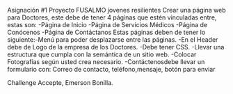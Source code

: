 Asignación #1
Proyecto FUSALMO jovenes resilientes
Crear una página web para Doctores, este debe de tener 4 páginas que estén vinculadas entre, estas son:
-Página de Inicio
-Página de Servicios Médicos
-Página de Conócenos
-Página de Contáctanos
Estas páginas deben de tener lo siguiente:-Menú para poder desplazarse entre las páginas.
-En el Header debe de Logo de la empresa de los Doctores.
-Debe tener CSS.
-Llevar una estructura que cumpla con la semántica de un sitio web.
-Colocar Fotografías según usted crea necesario.
-Contáctenosdebe llevar un formulario con: Correo de contacto, teléfono,mensaje, botón para enviar

Challenge Accepte, Emerson Bonilla.
